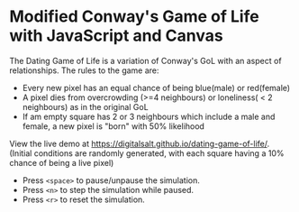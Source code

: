 Modified Conway's Game of Life with JavaScript and Canvas
================================================

The Dating Game of Life is a variation of Conway's GoL with an aspect of relationships. 
The rules to the game are: 
* Every new pixel has an equal chance of being blue(male) or red(female)
* A pixel dies from overcrowding (>=4 neighbours) or loneliness( < 2 neighbours) as in the original GoL
* If am empty square has 2 or 3 neighbours which include a male and female, a new pixel is "born" with 50% likelihood

View the live demo at https://digitalsalt.github.io/dating-game-of-life/.
(Initial conditions are randomly generated, with each square having a 10% chance of being a live pixel)

* Press `<space>` to pause/unpause the simulation.
* Press `<n>` to step the simulation while paused.
* Press `<r>` to reset the simulation.
